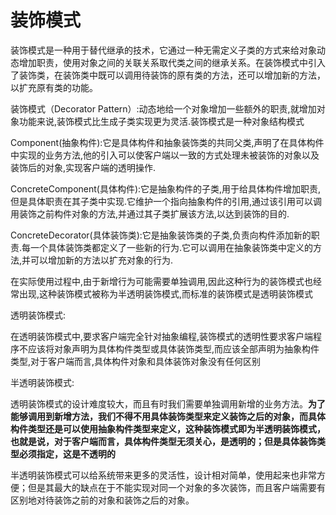 # 装饰模式

装饰模式是一种用于替代继承的技术，它通过一种无需定义子类的方式来给对象动态增加职责，使用对象之间的关联关系取代类之间的继承关系。在装饰模式中引入了装饰类，在装饰类中既可以调用待装饰的原有类的方法，还可以增加新的方法，以扩充原有类的功能。



装饰模式（Decorator Pattern）:动态地给一个对象增加一些额外的职责,就增加对象功能来说,装饰模式比生成子类实现更为灵活.装饰模式是一种对象结构模式



Component(抽象构件):它是具体构件和抽象装饰类的共同父类,声明了在具体构件中实现的业务方法,他的引入可以使客户端以一致的方式处理未被装饰的对象以及装饰后的对象,实现客户端的透明操作.



ConcreteComponent(具体构件):它是抽象构件的子类,用于给具体构件增加职责,但是具体职责在其子类中实现.它维护一个指向抽象构件的引用,通过该引用可以调用装饰之前构件对象的方法,并通过其子类扩展该方法,以达到装饰的目的.



ConcreteDecorator(具体装饰类):它是抽象装饰类的子类,负责向构件添加新的职责.每一个具体装饰类都定义了一些新的行为.它可以调用在抽象装饰类中定义的方法,并可以增加新的方法以扩充对象的行为.



在实际使用过程中,由于新增行为可能需要单独调用,因此这种行为的装饰模式也经常出现,这种装饰模式被称为半透明装饰模式,而标准的装饰模式是透明装饰模式



透明装饰模式:

在透明装饰模式中,要求客户端完全针对抽象编程,装饰模式的透明性要求客户端程序不应该将对象声明为具体构件类型或具体装饰类型,而应该全部声明为抽象构件类型,对于客户端而言,具体构件对象和具体装饰对象没有任何区别



半透明装饰模式:

透明装饰模式的设计难度较大，而且有时我们需要单独调用新增的业务方法。**为了能够调用到新增方法，我们不得不用具体装饰类型来定义装饰之后的对象，而具体构件类型还是可以使用抽象构件类型来定义，这种装饰模式即为半透明装饰模式，也就是说，对于客户端而言，具体构件类型无须关心，是透明的；但是具体装饰类型必须指定，这是不透明的** 



半透明装饰模式可以给系统带来更多的灵活性，设计相对简单，使用起来也非常方便；但是其最大的缺点在于不能实现对同一个对象的多次装饰，而且客户端需要有区别地对待装饰之前的对象和装饰之后的对象。 